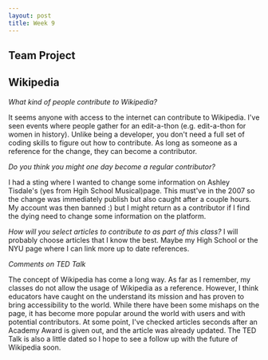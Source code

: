 ```yaml
---
layout: post
title: Week 9
---
```


## Team Project

## Wikipedia

_What kind of people contribute to Wikipedia?_

It seems anyone with access to the internet can contribute to Wikipedia. I've seen events where people gather for an edit-a-thon (e.g. edit-a-thon for women in history). Unlike being a developer, you don't need a full set of coding skills to figure out how to contribute. As long as someone as a reference for the change, they can become a contributor.

_Do you think you might one day become a regular contributor?_

I had a sting where I wanted to change some information on Ashley Tisdale's (yes from Hgih School Musical)page. This must've in the 2007 so the change was immediately publish but also caught after a couple hours. My account was then banned :) but I might return as a contributor if I find the dying need to change some information on the platform.

_How will you select articles to contribute to as part of this class?_
I will probably choose articles that I know the best. Maybe my High School or the NYU page where I can link more up to date references.

_Comments on TED Talk_

The concept of Wikipedia has come a long way. As far as I remember, my classes do not allow the usage of Wikipedia as a reference. However, I think educators have caught on the understand its mission and has proven to bring accessibility to the world. While there have been some mishaps on the page, it has become more popular around the world with users and with potential contributors. At some point, I've checked articles seconds after an Academy Award is given out, and the article was already updated. The TED Talk is also a little dated so I hope to see a follow up with the future of Wikipedia soon.

